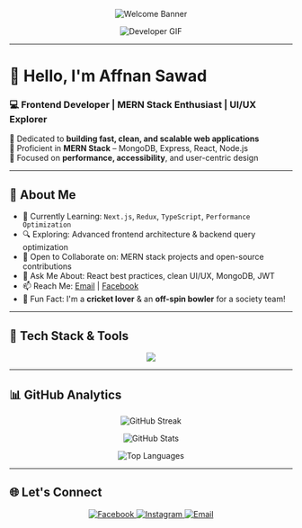 <p align="center">
  <img src="https://readme-typing-svg.demolab.com?font=Fira+Code&size=32&duration=2800&pause=2000&color=3455eb&center=true&vCenter=true&width=940&lines=Hey%2C+🌟+Welcome+to+my+coding+space+—+🚀✨" alt="Welcome Banner" />
</p>

<p align="center">
  <img src="https://firebasestorage.googleapis.com/v0/b/flexi-coding.appspot.com/o/dempgi7-520f8d5f-63d4-4453-8822-dbc149ae27f8.gif?alt=media&token=91c0c7b2-93c3-4029-b011-1a8703c5730d" alt="Developer GIF" />
</p>

---

# 👋 Hello, I'm **Affnan Sawad**

### 💻 Frontend Developer | MERN Stack Enthusiast | UI/UX Explorer

🔹 Dedicated to **building fast, clean, and scalable web applications**  
🔹 Proficient in **MERN Stack** – MongoDB, Express, React, Node.js  
🔹 Focused on **performance, accessibility**, and user-centric design  

---

## 🚀 About Me

- 🌱 Currently Learning: `Next.js`, `Redux`, `TypeScript`, `Performance Optimization`
- 🔍 Exploring: Advanced frontend architecture & backend query optimization  
- 🤝 Open to Collaborate on: MERN stack projects and open-source contributions  
- 💬 Ask Me About: React best practices, clean UI/UX, MongoDB, JWT  
- 📫 Reach Me: [Email](mailto:affnansawad2002@gmail.com) | [Facebook](https://www.facebook.com/Affnan.sawad)  
- 🎯 Fun Fact: I'm a **cricket lover** & an **off-spin bowler** for a society team!  

---

## 🧰 Tech Stack & Tools

<p align="center">
  <img src="https://skillicons.dev/icons?i=c,cpp,html,css,tailwind,bootstrap,js,ts,react,nextjs,redux,nodejs,express,mongodb,mysql,firebase,figma" />
</p>

---

## 📊 GitHub Analytics

<p align="center">
  <img src="https://github-readme-streak-stats.herokuapp.com?user=AffnanSawad&theme=radical" alt="GitHub Streak" />
</p>

<p align="center">
  <img src="https://github-readme-stats.vercel.app/api?username=AffnanSawad&show_icons=true&theme=radical&count_private=true" alt="GitHub Stats" />
</p>

<p align="center">
  <img src="https://github-readme-stats.vercel.app/api/top-langs/?username=AffnanSawad&layout=compact&theme=radical" alt="Top Languages" />
</p>

---

## 🌐 Let's Connect

<p align="center">
  <a href="https://www.facebook.com/Affnan.sawad">
    <img src="https://img.shields.io/badge/Facebook-%231877F2.svg?style=for-the-badge&logo=facebook&logoColor=white" alt="Facebook">
  </a>
  <a href="https://www.instagram.com/iamaffnan_sawad">
    <img src="https://img.shields.io/badge/Instagram-%23E4405F.svg?style=for-the-badge&logo=instagram&logoColor=white" alt="Instagram">
  </a>
  <a href="mailto:affnansawad2002@gmail.com">
    <img src="https://img.shields.io/badge/Email-D14836?style=for-the-badge&logo=gmail&logoColor=white" alt="Email">
  </a>
</p>
